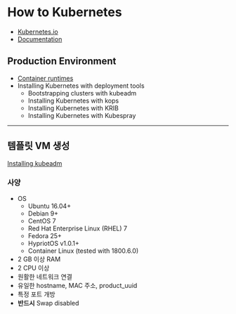 # How to Kubernetes

- [Kubernetes.io](https://kubernetes.io/)
- [Documentation](https://kubernetes.io/docs/home/)

## Production Environment

- [Container runtimes](https://kubernetes.io/docs/setup/production-environment/container-runtimes/)
- Installing Kubernetes with deployment tools
  - Bootstrapping clusters with kubeadm
  - Installing Kubernetes with kops
  - Installing Kubernetes with KRIB
  - Installing Kubernetes with Kubespray

---

## 템플릿 VM 생성

[Installing kubeadm](https://kubernetes.io/docs/setup/production-environment/tools/kubeadm/install-kubeadm/)

### 사양

- OS
  - Ubuntu 16.04+
  - Debian 9+
  - CentOS 7
  - Red Hat Enterprise Linux (RHEL) 7
  - Fedora 25+
  - HypriotOS v1.0.1+
  - Container Linux (tested with 1800.6.0)
- 2 GB 이상 RAM
- 2 CPU 이상
- 원활한 네트워크 연결
- 유일한 hostname, MAC 주소, product_uuid
- 특정 포트 개방
- **반드시** Swap disabled